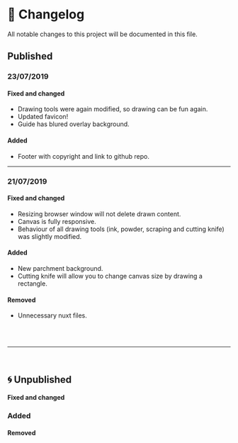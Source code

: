 # 📰 Changelog

All notable changes to this project will be documented in this file.

## Published
### 23/07/2019
#### Fixed and changed
- Drawing tools were again modified, so drawing can be fun again.
- Updated favicon!
- Guide has blured overlay background.
#### Added
- Footer with copyright and link to github repo. 

---

### 21/07/2019
#### Fixed and changed
- Resizing browser window will not delete drawn content.
- Canvas is fully responsive.
- Behaviour of all drawing tools (ink, powder, scraping and cutting knife) was slightly modified.
#### Added
- New parchment background.
- Cutting knife will allow you to change canvas size by drawing a rectangle.
#### Removed
- Unnecessary nuxt files.

<br>

<br>

---

<br>

## 🌀 Unpublished
#### Fixed and changed
### Added
#### Removed

